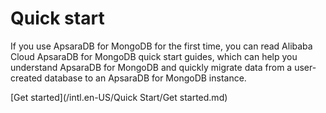 # Quick start

If you use ApsaraDB for MongoDB for the first time, you can read Alibaba Cloud ApsaraDB for MongoDB quick start guides, which can help you understand ApsaraDB for MongoDB and quickly migrate data from a user-created database to an ApsaraDB for MongoDB instance.

[Get started](/intl.en-US/Quick Start/Get started.md)

